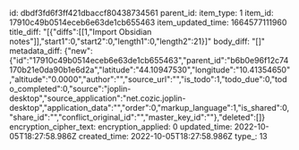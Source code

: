 id: dbdf3fd6f3ff421dbaccf80438734561
parent_id: 
item_type: 1
item_id: 17910c49b0514eceb6e63de1cb655463
item_updated_time: 1664577111960
title_diff: "[{\"diffs\":[[1,\"Import Obsidian notes\"]],\"start1\":0,\"start2\":0,\"length1\":0,\"length2\":21}]"
body_diff: "[]"
metadata_diff: {"new":{"id":"17910c49b0514eceb6e63de1cb655463","parent_id":"b6b0e96f12c74170b21e0da90b1e6d2a","latitude":"44.10947530","longitude":"10.41354650","altitude":"0.0000","author":"","source_url":"","is_todo":1,"todo_due":0,"todo_completed":0,"source":"joplin-desktop","source_application":"net.cozic.joplin-desktop","application_data":"","order":0,"markup_language":1,"is_shared":0,"share_id":"","conflict_original_id":"","master_key_id":""},"deleted":[]}
encryption_cipher_text: 
encryption_applied: 0
updated_time: 2022-10-05T18:27:58.986Z
created_time: 2022-10-05T18:27:58.986Z
type_: 13